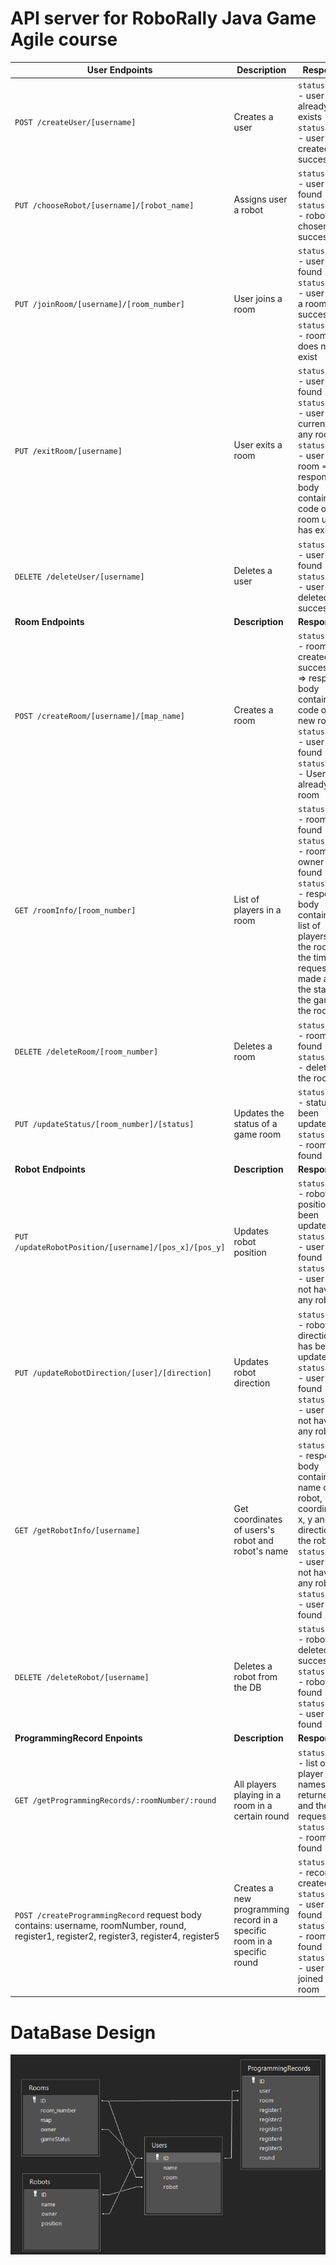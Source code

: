 # API server for RoboRally Java Game Agile course

| User Endpoints                                   | Description |  Response |
| -------------------------------------------| ---------| --- |
| ``POST /createUser/[username]``            | Creates a user | ``status 400`` - user already exists <br> ``status 200`` - user created successfully |
|``PUT /chooseRobot/[username]/[robot_name]``| Assigns user a robot | ``status 404`` - user not found <br> ``status 200`` - robot chosen successfully |
|``PUT /joinRoom/[username]/[room_number]``  | User joins a room | ``status 404`` - user not found <br> ``status 200`` - user joins a room successfully <br> ``status 400`` - room does not exist |
| ``PUT /exitRoom/[username]``| User exits a room | ``status 404`` - user not found <br> ``status 401`` - user is not currently in any room <br> ``status 200`` - user exits room => response body contains code of the room user has exited |
| ``DELETE /deleteUser/[username]`` | Deletes a user | ``status 404`` - user not found <br> ``status 200`` - user deleted successfully |
| **Room Endpoints** | **Description** | **Response** |
|``POST /createRoom/[username]/[map_name]``  | Creates a room | ``status 200`` - room created successfuly => response body contains code of the new room <br> ``status 404`` - user not found <br>``status 400`` -  User already in a room |
|``GET /roomInfo/[room_number]``          | List of players in a room | ``status 404`` - room not found <br> ``status 401`` - room owner not found <br> ``status 200`` - response body contains the list of players in the room, the time the request was made and the status of the game in the room |
|``DELETE /deleteRoom/[room_number]``              | Deletes a room |  ``status 404`` - room not found <br> ``status 200`` - deletes the room|
| ``PUT /updateStatus/[room_number]/[status]`` | Updates the status of a game room | ``status 200`` - status has been updated <br> ``status 404`` - room not found |
| **Robot Endpoints** | **Description** | **Response** |
| ``PUT /updateRobotPosition/[username]/[pos_x]/[pos_y]`` | Updates robot position | ``status 200`` - robot position has been updated <br> ``status 404`` - user not found <br> ``status 401`` - user does not have any robot |
| ``PUT /updateRobotDirection/[user]/[direction]`` | Updates robot direction | ``status 200`` - robot direction has been updated <br> ``status 404`` - user not found <br> ``status 401`` - user does not have any robot |
| ``GET /getRobotInfo/[username]`` | Get coordinates of users's robot and robot's name | ``status 200`` - response body contains name of the robot, coordinates x, y and direction of the robot<br> ``status 401`` - user does not have any robot <br> ``status 404`` - user not found |
| ``DELETE /deleteRobot/[username]`` | Deletes a robot from the DB | ``status 200`` - robot deleted successfully <br> ``status 400`` - robot not found <br> ``status 404`` - user not found |
| **ProgrammingRecord Enpoints** | **Description** | **Response** |
| ``GET /getProgrammingRecords/:roomNumber/:round`` | All players playing in a room in a certain round | ``status 200`` - list of player names returned and the request time <br> ``status 404`` - room not found |
| ``POST /createProgrammingRecord`` request body contains: username, roomNumber, round, register1, register2, register3, register4, register5 | Creates a new programming record in a specific room in a specific round | ``status 200`` - record created <br> ``status 400`` - user not found <br> ``status 401`` - room not found <br> ``status 402`` - user not joined the room |

# DataBase Design

![image of a database](database.png)
